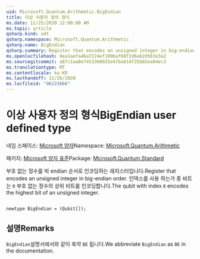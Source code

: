 ```yaml
---
uid: Microsoft.Quantum.Arithmetic.BigEndian
title: 이상 사용자 정의 형식
ms.date: 11/25/2020 12:00:00 AM
ms.topic: article
qsharp.kind: udt
qsharp.namespace: Microsoft.Quantum.Arithmetic
qsharp.name: BigEndian
qsharp.summary: Register that encodes an unsigned integer in big-endian order. The qubit with index `0` encodes the highest bit of an unsigned integer.
ms.openlocfilehash: 8ea1aefa46a7224ef199baf68f2d6ab2d563e3a2
ms.sourcegitcommit: a87c1aa8e7453360025e47ba614f25b02ea84ec3
ms.translationtype: MT
ms.contentlocale: ko-KR
ms.lasthandoff: 11/26/2020
ms.locfileid: "96223666"
---
```

# <a name="bigendian-user-defined-type"></a><span data-ttu-id="40471-102">이상 사용자 정의 형식</span><span class="sxs-lookup"><span data-stu-id="40471-102">BigEndian user defined type</span></span>

<span data-ttu-id="40471-103">네임 스페이스: [Microsoft 양자](xref:Microsoft.Quantum.Arithmetic)</span><span class="sxs-lookup"><span data-stu-id="40471-103">Namespace: [Microsoft.Quantum.Arithmetic](xref:Microsoft.Quantum.Arithmetic)</span></span>

<span data-ttu-id="40471-104">패키지: [Microsoft 양자 표준](https://nuget.org/packages/Microsoft.Quantum.Standard)</span><span class="sxs-lookup"><span data-stu-id="40471-104">Package: [Microsoft.Quantum.Standard](https://nuget.org/packages/Microsoft.Quantum.Standard)</span></span>


<span data-ttu-id="40471-105">부호 없는 정수를 빅 endian 순서로 인코딩하는 레지스터입니다.</span><span class="sxs-lookup"><span data-stu-id="40471-105">Register that encodes an unsigned integer in big-endian order.</span></span> <span data-ttu-id="40471-106">인덱스를 사용 하는가 중 비트는 `0` 부호 없는 정수의 상위 비트를 인코딩합니다.</span><span class="sxs-lookup"><span data-stu-id="40471-106">The qubit with index `0` encodes the highest bit of an unsigned integer.</span></span>

```qsharp

newtype BigEndian = (Qubit[]);
```



## <a name="remarks"></a><span data-ttu-id="40471-107">설명</span><span class="sxs-lookup"><span data-stu-id="40471-107">Remarks</span></span>

<span data-ttu-id="40471-108">`BigEndian`설명서에서와 같이 축약 `BE` 됩니다.</span><span class="sxs-lookup"><span data-stu-id="40471-108">We abbreviate `BigEndian` as `BE` in the documentation.</span></span>